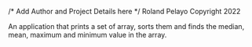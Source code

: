 /* Add Author and Project Details here */
Roland Pelayo
Copyright 2022

An application that prints a set of array, sorts them and finds the median, mean, maximum
and minimum value in the array.